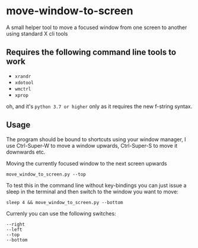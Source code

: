 # move-window-to-screen
A small helper tool to move a focused window from one screen to another using standard X cli tools

## Requires the following command line tools to work

 - `xrandr`
 - `xdotool`
 - `wmctrl`
 - `xprop`
 
 oh, and it's `python 3.7 or higher` only as it requires the new f-string syntax.
 
## Usage

The program should be bound to shortcuts using your window manager, I use Ctrl-Super-W to move a window upwards, Ctrl-Super-S to move it downwards etc.

Moving the currently focused window to the next screen upwards

    move_window_to_screen.py --top
  
To test this in the command line without key-bindings you can just issue a sleep in the terminal and then switch to the window you want to move:

    sleep 4 && move_window_to_screen.py --bottom

Currenly you can use the following switches:

    --right
    --left
    --top
    --bottom
